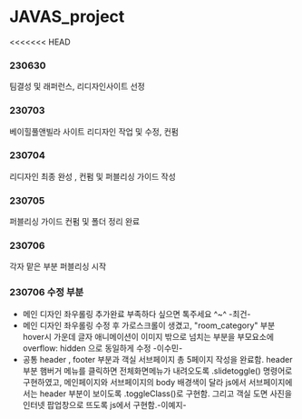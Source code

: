 # JAVAS_project
<<<<<<< HEAD

### 230630 ###
팀결성 및 래퍼런스, 리디자인사이트 선정

### 230703 ###
베이힐풀앤빌라 사이트 리디자인 작업 및 수정, 컨펌

### 230704 ###
리디자인 최종 완성 , 컨펌 및 퍼블리싱 가이드 작성

### 230705 ###
퍼블리싱 가이드 컨펌 및 폴더 정리 완료

### 230706 ###
각자 맡은 부분 퍼블리싱 시작

### 230706 수정 부분 ###
 - 메인 디자인 좌우롤링 추가완료 부족하다 싶으면 톡주세요 ^~^ -최건- 
 - 메인 디자인 좌우롤링 수정 후 가로스크롤이 생겼고,   "room_category" 부분  hover시 가운데 글자 애니메이션이 이미지 밖으로 넘치는 부분을 부모요소에 overflow:  hidden 으로 동일하게 수정 -이수민-
 - 공통 header , footer 부분과 객실 서브페이지 총 5페이지 작성을 완료함. header 부분 햄버거 메뉴를 클릭하면 전체화면메뉴가 내려오도록 .slidetoggle() 명령어로 구현하였고,
   메인페이지와 서브페이지의 body 배경색이 달라 js에서 서브페이지에서는 header 부분이 보이도록 .toggleClass()로 구현함. 
   그리고 객실 도면 사진을 인터넷 팝업창으로 뜨도록 js에서 구현함.-이예지-
